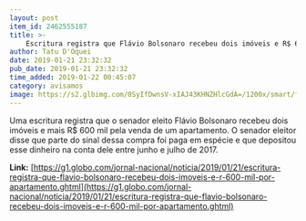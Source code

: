 ```yaml
---
layout: post
item_id: 2462555187
title: >-
    Escritura registra que Flávio Bolsonaro recebeu dois imóveis e R$ 600 mil por apartamento
author: Tatu D'Oquei
date: 2019-01-21 23:32:32
pub_date: 2019-01-21 23:32:32
time_added: 2019-01-22 00:45:07
category: avisamos
image: https://s2.glbimg.com/0SyIfDwnsV-xIAJ43KHNZHlcGdA=/1200x/smart/filters:cover():strip_icc()/s01.video.glbimg.com/x720/7317260.jpg
---
```


Uma escritura registra que o senador eleito Flávio Bolsonaro recebeu dois imóveis e mais R$ 600 mil pela venda de um apartamento. O senador eleitor disse que parte do sinal dessa compra foi paga em espécie e que depositou esse dinheiro na conta dele entre junho e julho de 2017.

**Link:** [https://g1.globo.com/jornal-nacional/noticia/2019/01/21/escritura-registra-que-flavio-bolsonaro-recebeu-dois-imoveis-e-r-600-mil-por-apartamento.ghtml](https://g1.globo.com/jornal-nacional/noticia/2019/01/21/escritura-registra-que-flavio-bolsonaro-recebeu-dois-imoveis-e-r-600-mil-por-apartamento.ghtml)

